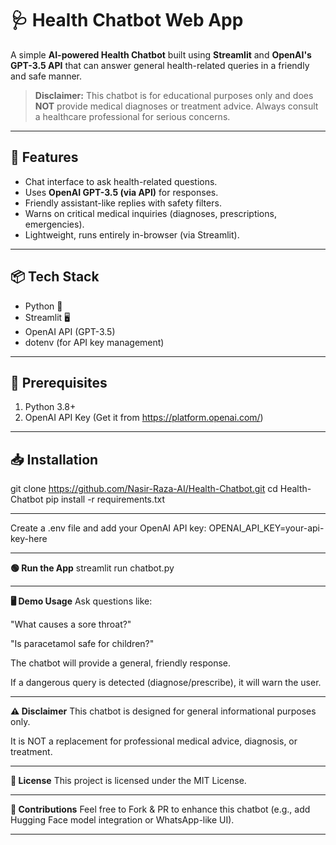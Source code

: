 # 🩺 Health Chatbot Web App

A simple **AI-powered Health Chatbot** built using **Streamlit** and **OpenAI's GPT-3.5 API** that can answer general health-related queries in a friendly and safe manner. 

> **Disclaimer:** This chatbot is for educational purposes only and does **NOT** provide medical diagnoses or treatment advice. Always consult a healthcare professional for serious concerns.

---

## 🚀 Features
- Chat interface to ask health-related questions.
- Uses **OpenAI GPT-3.5 (via API)** for responses.
- Friendly assistant-like replies with safety filters.
- Warns on critical medical inquiries (diagnoses, prescriptions, emergencies).
- Lightweight, runs entirely in-browser (via Streamlit).

---

## 📦 Tech Stack
- Python 🐍
- Streamlit 🖥️
- OpenAI API (GPT-3.5)
- dotenv (for API key management)

---
## 🔑 Prerequisites
1. Python 3.8+
2. OpenAI API Key (Get it from https://platform.openai.com/)

---

## 📥 Installation
git clone https://github.com/Nasir-Raza-AI/Health-Chatbot.git
cd Health-Chatbot
pip install -r requirements.txt

---

Create a .env file and add your OpenAI API key:
OPENAI_API_KEY=your-api-key-here

---

**🟢 Run the App**
streamlit run chatbot.py

---

**🖥️ Demo Usage**
Ask questions like:

"What causes a sore throat?"

"Is paracetamol safe for children?"

The chatbot will provide a general, friendly response.

If a dangerous query is detected (diagnose/prescribe), it will warn the user.

---

**⚠️ Disclaimer**
This chatbot is designed for general informational purposes only.

It is NOT a replacement for professional medical advice, diagnosis, or treatment.

---

**📄 License**
This project is licensed under the MIT License.

---

**🤝 Contributions**
Feel free to Fork & PR to enhance this chatbot (e.g., add Hugging Face model integration or WhatsApp-like UI).

---
